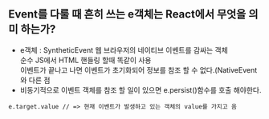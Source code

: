 ## Event를 다룰 때 흔히 쓰는 e객체는 React에서 무엇을 의미 하는가?
- e객체 : SyntheticEvent 웹 브라우저의 네이티브 이벤트를 감싸는 객체<br>순수 JS에서 HTML 핸들링 할때 똑같이 사용<br>이벤트가 끝나고 나면 이벤트가 초기화되어 정보를 참조 할 수 없다.(NativeEvent와 다른 점
- 비동기적으로 이벤트 객체를 참조 할 일이 있으면 e.persist()함수를 호출 해야한다.

~~~
e.target.value // => 현재 이벤트가 발생하고 있는 객체의 value를 가지고 옴
~~~
            
